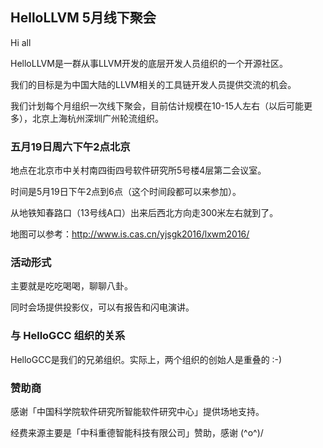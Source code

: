 ## HelloLLVM 5月线下聚会

Hi all

HelloLLVM是一群从事LLVM开发的底层开发人员组织的一个开源社区。

我们的目标是为中国大陆的LLVM相关的工具链开发人员提供交流的机会。

我们计划每个月组织一次线下聚会，目前估计规模在10-15人左右（以后可能更多），北京上海杭州深圳广州轮流组织。

### 五月19日周六下午2点北京

地点在北京市中关村南四街四号软件研究所5号楼4层第二会议室。

时间是5月19日下午2点到6点（这个时间段都可以来参加）。

从地铁知春路口（13号线A口）出来后西北方向走300米左右就到了。

地图可以参考：http://www.is.cas.cn/yjsgk2016/lxwm2016/

### 活动形式

主要就是吃吃喝喝，聊聊八卦。

同时会场提供投影仪，可以有报告和闪电演讲。

### 与 HelloGCC 组织的关系

HelloGCC是我们的兄弟组织。实际上，两个组织的创始人是重叠的 :-)

### 赞助商

感谢「中国科学院软件研究所智能软件研究中心」提供场地支持。

经费来源主要是「中科重德智能科技有限公司」赞助，感谢 (^o^)/
